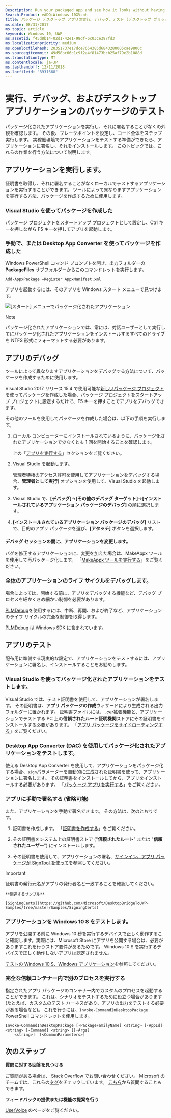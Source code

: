 ```yaml
---
Description: Run your packaged app and see how it looks without having to sign it. Then, set breakpoints and step through code. When you're ready to test your app in a production environment, sign your app and then install it.
Search.Product: eADQiWindows 10XVcnh
title: パッケージ デスクトップ アプリの実行、デバッグ、テスト (デスクトップ ブリッジ)
ms.date: 08/31/2017
ms.topic: article
keywords: Windows 10, UWP
ms.assetid: f45d8b14-02d1-42e1-98df-6c03ce397fd3
ms.localizationpriority: medium
ms.openlocfilehash: 20351737e17dce7654385d6843280005cae9800c
ms.sourcegitcommit: 49d58bc66c1c9f2a4f81473bcb25af79e2b1088d
ms.translationtype: MT
ms.contentlocale: ja-JP
ms.lasthandoff: 12/11/2018
ms.locfileid: "8931668"
---
```

# <a name="run-debug-and-test-a-packaged-desktop-application"></a>実行、デバッグ、およびデスクトップ アプリケーションのパッケージのテスト

パッケージ化されたアプリケーションを実行し、それに署名することがなくの外観を確認します。 その後、ブレークポイントを設定し、コード全体をステップ実行します。 実稼働環境でアプリケーションをテストする準備ができたら、アプリケーションに署名し、それをインストールします。 このトピックでは、これらの作業を行う方法について説明します。

<a id="run-app" />

## <a name="run-your-application"></a>アプリケーションを実行します。

証明書を取得し、それに署名することがなくローカルでテストするアプリケーションを実行することができます。 ツールによって異なりますアプリケーションを実行する方法、パッケージを作成するために使用します。

### <a name="you-created-the-package-by-using-visual-studio"></a>Visual Studio を使ってパッケージを作成した

パッケージ プロジェクトをスタートアップ プロジェクトとして設定し、Ctrl キーを押しながら F5 キーを押してアプリを起動します。

### <a name="you-created-the-package-manually-or-by-using-the-desktop-app-converter"></a>手動で、または Desktop App Converter を使ってパッケージを作成した

Windows PowerShell コマンド プロンプトを開き、出力フォルダーの **PackageFiles** サブフォルダーからこのコマンドレットを実行します。

```
Add-AppxPackage –Register AppxManifest.xml
```
アプリを起動するには、そのアプリを Windows スタート メニューで見つけます。

![[スタート] メニューでパッケージ化されたアプリケーション](images/desktop-to-uwp/converted-app-installed.png)

> [!NOTE]
> パッケージ化されたアプリケーションでは、常には、対話ユーザーとして実行してにパッケージ化されたアプリケーションをインストールするすべてのドライブを NTFS 形式にフォーマットする必要があります。

## <a name="debug-your-app"></a>アプリのデバッグ

ツールによって異なりますアプリケーションをデバッグする方法について、パッケージを作成するために使用します。

Visual Studio 2017 リリース 15.4 で使用可能な[新しいパッケージ プロジェクト](desktop-to-uwp-packaging-dot-net.md#new-packaging-project)を使ってパッケージを作成した場合、パッケージ プロジェクトをスタートアップ プロジェクトに設定するだけで、F5 キーを押すことでアプリをデバッグできます。

その他のツールを使用してパッケージを作成した場合は、以下の手順を実行します。

1. ローカル コンピューターにインストールされているように、パッケージ化されたアプリケーションで少なくとも 1 回を開始することを確認します。

   上の「[アプリを実行する](#run-app)」セクションをご覧ください。

2. Visual Studio を起動します。

   管理者特権のアクセス許可を使用してアプリケーションをデバッグする場合、**管理者として実行**] オプションを使用して、Visual Studio を起動します。

3. Visual Studio で、**[デバッグ]**->**[その他のデバッグ ターゲット]**->**[インストールされているアプリケーション パッケージのデバッグ]** の順に選択します。

4. **[インストールされているアプリケーション パッケージのデバッグ]** リストで、目的のアプリ パッケージを選び、**[アタッチ]** ボタンを選択します。

#### <a name="modify-your-application-in-between-debug-sessions"></a>デバッグ セッションの間に、アプリケーションを変更します。

バグを修正するアプリケーションに、変更を加えた場合は、MakeAppx ツールを使用して再パッケージ化します。 「[MakeAppx ツールを実行する](desktop-to-uwp-manual-conversion.md#make-appx)」をご覧ください。

### <a name="debug-the-entire-application-lifecycle"></a>全体のアプリケーションのライフ サイクルをデバッグします。

場合によっては、開始する前に、アプリをデバッグする機能など、デバッグ プロセスを細かくきめ細かい制御を必要があります。

[PLMDebug](https://msdn.microsoft.com/library/windows/hardware/jj680085(v=vs.85).aspx)を使用するには、中断、再開、および終了など、アプリケーションのライフ サイクルの完全な制御を取得します。

[PLMDebug](https://msdn.microsoft.com/library/windows/hardware/jj680085(v=vs.85).aspx) は Windows SDK に含まれています。

## <a name="test-your-app"></a>アプリのテスト

配布用に準備する現実的な設定で、アプリケーションをテストするには、アプリケーションに署名し、インストールすることをお勧めします。

### <a name="test-an-application-that-you-packaged-by-using-visual-studio"></a>Visual Studio を使ってパッケージ化されたアプリケーションをテストします。

Visual Studio では、テスト証明書を使用して、アプリケーションが署名します。 その証明書は、**アプリ パッケージの作成**ウィザードにより生成される出力フォルダーに置かれます。 証明書ファイルには、 *.cer*拡張機能と、アプリケーションでテストする PC 上の**信頼されたルート証明機関**ストアにその証明書をインストールする必要があります。 「[アプリ パッケージをサイドローディングする](../packaging/packaging-uwp-apps.md#sideload-your-app-package)」をご覧ください。

### <a name="test-an-application-that-you-packaged-by-using-the-desktop-app-converter-dac"></a>Desktop App Converter (DAC) を使用してパッケージ化されたアプリケーションをテストします。

使える Desktop App Converter を使用して、アプリケーションをパッケージ化する場合、``sign``パラメーターを自動的に生成された証明書を使って、アプリケーションに署名します。 その証明書をインストールしてから、アプリをインストールする必要があります。 「[パッケージ アプリを実行する](desktop-to-uwp-run-desktop-app-converter.md#run-app)」をご覧ください。   


### <a name="manually-sign-apps-optional"></a>アプリに手動で署名する (省略可能)

また、アプリケーションを手動で署名できます。 その方法は、次のとおりです。

1. 証明書を作成します。 「[証明書を作成する](../packaging/create-certificate-package-signing.md)」をご覧ください。

2. その証明書をシステム上の証明書ストア ("**信頼されたルート**" または "**信頼されたユーザー**") にインストールします。

3. その証明書を使用して、アプリケーションの署名、[サインイン、アプリ パッケージが SignTool を使って](../packaging/sign-app-package-using-signtool.md)を参照してください。

  > [!IMPORTANT]
  > 証明書の発行元名がアプリの発行者名と一致することを確認してください。

    **関連するサンプル**

    [SigningCerts](https://github.com/Microsoft/DesktopBridgeToUWP-Samples/tree/master/Samples/SigningCerts)


### <a name="test-your-application-for-windows-10-s"></a>アプリケーションを Windows 10 S をテストします。

アプリを公開する前に Windows 10 秒を実行するデバイスで正しく動作すること確認します。実際には、Microsoft Store にアプリを公開する場合は、必要がありますこれを行うストア要件があるためです。 Windows 10 S を実行するデバイスで正しく動作しないアプリは認定されません。

[テストの Windows 10 S、Windows アプリケーション](https://docs.microsoft.com/windows/uwp/porting/desktop-to-uwp-test-windows-s)を参照してください。

### <a name="run-another-process-inside-the-full-trust-container"></a>完全な信頼コンテナー内で別のプロセスを実行する

指定されたアプリ パッケージのコンテナー内でカスタムのプロセスを起動することができます。 これは、シナリオをテストするために役立つ場合があります (たとえば、カスタムのテスト ハーネスがあり、アプリの出力をテストする必要がある場合など)。 これを行うには、```Invoke-CommandInDesktopPackage``` PowerShell コマンドレットを使用します。

```CMD
Invoke-CommandInDesktopPackage [-PackageFamilyName] <string> [-AppId] <string> [-Command] <string> [[-Args]
    <string>]  [<CommonParameters>]
```

## <a name="next-steps"></a>次のステップ

**質問に対する回答を見つける**

ご質問がある場合は、 Stack Overflow でお問い合わせください。 Microsoft のチームでは、これらの[タグ](http://stackoverflow.com/questions/tagged/project-centennial+or+desktop-bridge)をチェックしています。 [こちら](https://social.msdn.microsoft.com/Forums/en-US/home?filter=alltypes&sort=relevancedesc&searchTerm=%5BDesktop%20Converter%5D)から質問することもできます。

**フィードバックの提供または機能の提案を行う**

[UserVoice](https://wpdev.uservoice.com/forums/110705-universal-windows-platform/category/161895-desktop-bridge-centennial) のページをご覧ください。
